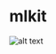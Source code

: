 # mlkit

![alt text](https://venturebeat.com/wp-content/uploads/2018/05/mlkit.png?fit=578%2C385&strip=all)
